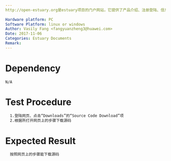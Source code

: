 ```yaml
---
http://open-estuary.org是estuary项目的门户网站，它提供了产品介绍、注册登陆、信息查询、咨询订阅、搭建ARM64平台所需firmware的下载等服务。本用例是为了验证网页上编译源码的下载功能。
 
Hardware platform: PC  
Software Platform: linux or windows 
Author: Vasily Fang <fangyuanzheng3@huawei.com>  
Date: 2017-11-06
Categories: Estuary Documents  
Remark:
---
```


# Dependency
```
N/A
```

# Test Procedure
```bash
  1.登陆网页、点击“Downloads”的“Source Code Download”项
  2.根据所打开网页上的步骤下载源码
```

# Expected Result
```bash
  按照网页上的步骤能下载源码
```
